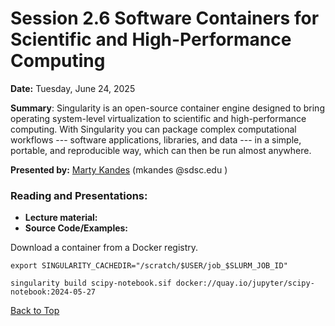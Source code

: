 # Session 2.6 Software Containers for Scientific and High-Performance Computing

**Date:** Tuesday, June 24, 2025

**Summary**: Singularity is an open-source container engine designed to bring operating system-level virtualization to scientific and high-performance computing. With Singularity you can package complex computational workflows --- software applications, libraries, and data --- in a simple, portable, and reproducible way, which can then be run almost anywhere. 

**Presented by:** [Marty Kandes](https://www.linkedin.com/in/marty-kandes-b53a34144/) (mkandes  @sdsc.edu ) 

### Reading and Presentations:
* **Lecture material:**
* **Source Code/Examples:**

Download a container from a Docker registry.

  ```
  export SINGULARITY_CACHEDIR="/scratch/$USER/job_$SLURM_JOB_ID"
  ```
  ```
  singularity build scipy-notebook.sif docker://quay.io/jupyter/scipy-notebook:2024-05-27
  ```

[Back to Top](#top)
